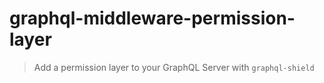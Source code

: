# graphql-middleware-permission-layer

> Add a permission layer to your GraphQL Server with `graphql-shield`
